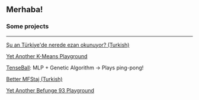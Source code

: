 ## Merhaba!

### Some projects
<hr>

<a href="https://isaidwhynot.github.io/suanneredeezanokunuyor" target="_blank">Şu an Türkiye'de nerede ezan okunuyor? (Turkish)</a>

<a href="https://isaidwhynot.github.io/k-means" target="_blank">Yet Another K-Means Playground</a>

<a href="https://isaidwhynot.github.io/tenseball" target="_blank">TenseBall</a>: MLP + Genetic Algorithm -> Plays ping-pong!

<a href="https://isaidwhynot.github.io/better-mfstaj" target="_blank">Better MFStaj (Turkish)</a>

<a href="https://isaidwhynot.github.io/befunge93" target="_blank">Yet Another Befunge 93 Playground</a>
